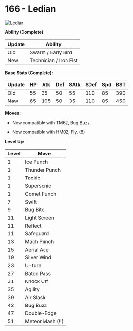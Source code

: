 # 166 - Ledian
![][166]

**Ability (Complete):**

Update | Ability
---    | ---
Old    | Swarm / Early Bird
New    | Technician / Iron Fist

**Base Stats (Complete):**

Update | HP | Atk | Def | SAtk | SDef | Spd | BST
---    | ---| --- | --- | ---  | ---  | --- | ---
Old    | 55 |  35 |  50 |  55  |  110  |  85  |  390
New    | 65 |  105 |  50 |  35  |  110  |  85  |  450

**Moves:**

 - Now compatible with TM62, Bug Buzz.

 - Now compatible with HM02, Fly. (!!)

**Level Up:**

Level | Move
---   | ---
  1   | Ice Punch
  1   | Thunder Punch
  1   | Tackle
  1   | Supersonic
  1   | Comet Punch
  7   | Swift
  9   | Bug Bite
 11   | Light Screen
 11   | Reflect
 11   | Safeguard
 13   | Mach Punch
 15   | Aerial Ace
 19   | Silver Wind
 23   | U-turn
 27   | Baton Pass
 31   | Knock Off
 35   | Agility
 39   | Air Slash
 43   | Bug Buzz
 47   | Double-Edge
 51   | Meteor Mash (!!)



[166]: https://raw.githubusercontent.com/PokeAPI/sprites/master/sprites/pokemon/166.png "Ledian"
